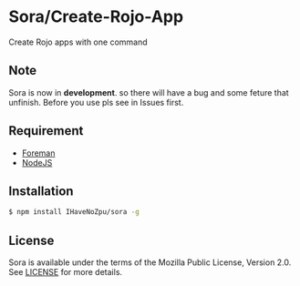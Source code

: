 # Sora/Create-Rojo-App
Create Rojo apps with one command

## Note
Sora is now in **development**. so there will have a bug and some feture that unfinish.
Before you use pls see in Issues first.

## Requirement
- [Foreman](https://github.com/roblox/foreman)
- [NodeJS](https://github.com/nodejs/node)

## Installation
```sh
$ npm install IHaveNoZpu/sora -g
```

## License
Sora is available under the terms of the Mozilla Public License, Version 2.0. See [LICENSE](https://github.com/IHaveNoZpu/sora/blob/main/LICENSE) for more details.
